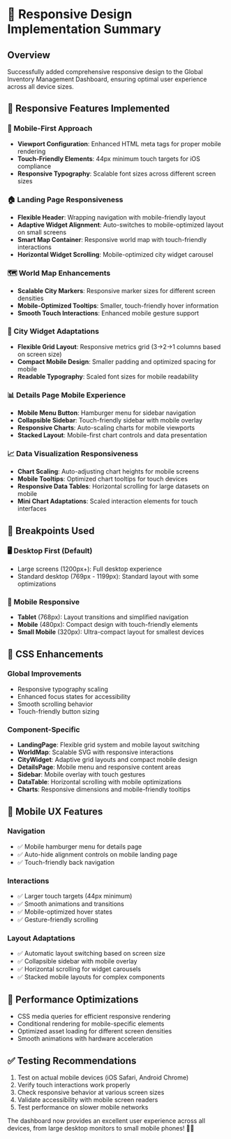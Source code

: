 # 📱 Responsive Design Implementation Summary

## Overview
Successfully added comprehensive responsive design to the Global Inventory Management Dashboard, ensuring optimal user experience across all device sizes.

## 🎯 Responsive Features Implemented

### 📱 Mobile-First Approach
- **Viewport Configuration**: Enhanced HTML meta tags for proper mobile rendering
- **Touch-Friendly Elements**: 44px minimum touch targets for iOS compliance
- **Responsive Typography**: Scalable font sizes across different screen sizes

### 🏠 Landing Page Responsiveness
- **Flexible Header**: Wrapping navigation with mobile-friendly layout
- **Adaptive Widget Alignment**: Auto-switches to mobile-optimized layout on small screens
- **Smart Map Container**: Responsive world map with touch-friendly interactions
- **Horizontal Widget Scrolling**: Mobile-optimized city widget carousel

### 🗺️ World Map Enhancements
- **Scalable City Markers**: Responsive marker sizes for different screen densities
- **Mobile-Optimized Tooltips**: Smaller, touch-friendly hover information
- **Smooth Touch Interactions**: Enhanced mobile gesture support

### 🏢 City Widget Adaptations
- **Flexible Grid Layout**: Responsive metrics grid (3→2→1 columns based on screen size)
- **Compact Mobile Design**: Smaller padding and optimized spacing for mobile
- **Readable Typography**: Scaled font sizes for mobile readability

### 📊 Details Page Mobile Experience
- **Mobile Menu Button**: Hamburger menu for sidebar navigation
- **Collapsible Sidebar**: Touch-friendly sidebar with mobile overlay
- **Responsive Charts**: Auto-scaling charts for mobile viewports
- **Stacked Layout**: Mobile-first chart controls and data presentation

### 📈 Data Visualization Responsiveness
- **Chart Scaling**: Auto-adjusting chart heights for mobile screens
- **Mobile Tooltips**: Optimized chart tooltips for touch devices
- **Responsive Data Tables**: Horizontal scrolling for large datasets on mobile
- **Mini Chart Adaptations**: Scaled interaction elements for touch interfaces

## 📐 Breakpoints Used

### 🖥️ Desktop First (Default)
- Large screens (1200px+): Full desktop experience
- Standard desktop (769px - 1199px): Standard layout with some optimizations

### 📱 Mobile Responsive
- **Tablet** (768px): Layout transitions and simplified navigation
- **Mobile** (480px): Compact design with touch-friendly elements
- **Small Mobile** (320px): Ultra-compact layout for smallest devices

## 🎨 CSS Enhancements

### Global Improvements
- Responsive typography scaling
- Enhanced focus states for accessibility
- Smooth scrolling behavior
- Touch-friendly button sizing

### Component-Specific
- **LandingPage**: Flexible grid system and mobile layout switching
- **WorldMap**: Scalable SVG with responsive interactions
- **CityWidget**: Adaptive grid layouts and compact mobile design
- **DetailsPage**: Mobile menu and responsive content areas  
- **Sidebar**: Mobile overlay with touch gestures
- **DataTable**: Horizontal scrolling with mobile optimizations
- **Charts**: Responsive dimensions and mobile-friendly tooltips

## 📲 Mobile UX Features

### Navigation
- ✅ Mobile hamburger menu for details page
- ✅ Auto-hide alignment controls on mobile landing page
- ✅ Touch-friendly back navigation

### Interactions
- ✅ Larger touch targets (44px minimum)
- ✅ Smooth animations and transitions
- ✅ Mobile-optimized hover states
- ✅ Gesture-friendly scrolling

### Layout Adaptations
- ✅ Automatic layout switching based on screen size
- ✅ Collapsible sidebar with mobile overlay
- ✅ Horizontal scrolling for widget carousels
- ✅ Stacked mobile layouts for complex components

## 🚀 Performance Optimizations
- CSS media queries for efficient responsive rendering
- Conditional rendering for mobile-specific elements
- Optimized asset loading for different screen densities
- Smooth animations with hardware acceleration

## ✅ Testing Recommendations
1. Test on actual mobile devices (iOS Safari, Android Chrome)
2. Verify touch interactions work properly
3. Check responsive behavior at various screen sizes
4. Validate accessibility with mobile screen readers
5. Test performance on slower mobile networks

The dashboard now provides an excellent user experience across all devices, from large desktop monitors to small mobile phones! 📱✨
